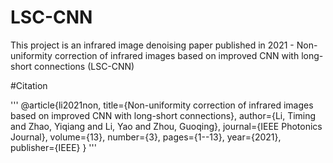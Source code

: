 # LSC-CNN
This project is an infrared image denoising paper published in 2021 - Non-uniformity correction of infrared images based on improved CNN with long-short connections (LSC-CNN)

#Citation

'''
@article{li2021non,
  title={Non-uniformity correction of infrared images based on improved CNN with long-short connections},
  author={Li, Timing and Zhao, Yiqiang and Li, Yao and Zhou, Guoqing},
  journal={IEEE Photonics Journal},
  volume={13},
  number={3},
  pages={1--13},
  year={2021},
  publisher={IEEE}
}
'''
